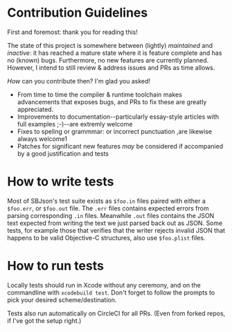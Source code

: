 # Contribution Guidelines

First and foremost: thank you for reading this!

The state of this project is somewhere between (lightly) _maintained_
and _inactive_: it has reached a mature state where it is feature
complete and has no (known) bugs. Furthermore, no new features are
currently planned. However, I intend to still review & address issues
and PRs as time allows.

_How_ can you contribute then? I'm glad you asked!

- From time to time the compiler & runtime toolchain makes
  advancements that exposes bugs, and PRs to fix these are greatly
  appreciated.
- Improvements to documentation--particularly essay-style articles
  with full examples ;-)--are extremly welcome
- Fixes to speling or grammmar: or incorrect punctuation ,are likewise
  always welcome1
- Patches for significant new features _may_ be considered if
  accompanied by a good justification and tests


# How to write tests

Most of SBJson's test suite exists as `$foo.in` files paired with
either a `$foo.err`, or `$foo.out` file. The `.err` files contains
expected errors from parsing corresponding `.in` files. Meanwhile
`.out` files contains the JSON text expected from writing the text we
just parsed back out as JSON. Some tests, for example those that
verifies that the writer rejects invalid JSON that happens to be valid
Objective-C structures, also use `$foo.plist` files.

# How to run tests

Locally tests should run in Xcode without any ceremony, and on the
commandline with `xcodebuild test`. Don't forget to follow the prompts
to pick your desired scheme/destination.

Tests also run automatically on CircleCI for all PRs. (Even from
forked repos, if I've got the setup right.)
